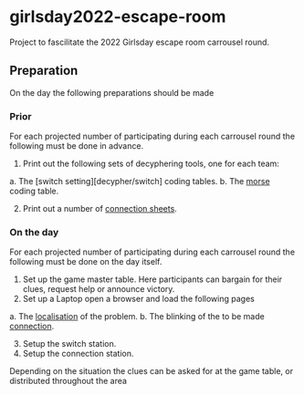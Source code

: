 # girlsday2022-escape-room
Project to fascilitate the 2022 Girlsday escape room carrousel round.

## Preparation
On the day the following preparations should be made

### Prior
For each projected number of participating during each carrousel round the following must be done in advance.

1. Print out the following sets of decyphering tools, one for each team:

a. The [switch setting][decypher/switch] coding tables.
b. The [morse][decypher/morse] coding table.

2. Print out a number of [connection sheets][answer/cable].

### On the day
For each projected number of participating during each carrousel round the following must be done on the day itself.


1. Set up the game master table. Here participants can bargain for their clues, request help or announce victory.
2. Set up a Laptop open a browser and load the following pages

a. The [localisation][solve/location] of the problem.
b. The blinking of the to be made [connection][solve/connection].

3. Setup the switch station.
4. Setup the connection station.

Depending on the situation the clues can be asked for at the game table, or distributed throughout the area

[answer/cable]: https://alliander-opensource.github.io/girlsday2022-escape-room/cable.pdf
[decypher/swith]: https://alliander-opensource.github.io/girlsday2022-escape-room/switch.pdf
[decypher/morse]: https://alliander-opensource.github.io/girlsday2022-escape-room/morse.pdf]
[solve/location]: https://alliander-opensource.github.io/girlsday2022-escape-room/localisation.html
[solve/connection]: https://alliander-opensource.github.io/girlsday2022-escape-room/blink.html

